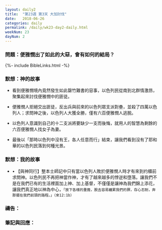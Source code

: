 ```yaml
---
layout: daily2
title:  "第23週 第3天 大加討伐"
date:   2018-06-26
categories: daily
permalink: /daily/wk23-day2-daily.html
weekNum: 23
dayNum: 2
---
```


### 問題：便雅憫出了如此的大惡，會有如何的結局？

{%- include BibleLinks.html -%}

### 默想：神的故事 
+ 看到便雅憫境內竟然發生如此罄竹難書的惡事，以色列民從南到北群情激昂，聚集起來討伐便雅憫中的匪徒。

+ 便雅憫人拒絕交出匪徒，反出兵與前來的以色列眾支派對壘，並殺了四萬以色列人；求問神之後，以色列人大獲全勝，僅有六百便雅憫人逃脫。

+	以色列人意識到自己的十二支派將要缺少一支而後悔，就用人的智慧為剩餘的六百便雅憫人找女子為妻。

+	最後以「那時以色列中沒有王，各人任意而行」結束，讓我們看到沒有了耶和華的以色列民落到何種光景。

### 默想：我的故事 
+ •	【與神同行】整本士師記中只有當以色列人敗於便雅憫人時才有來到约櫃前求問神。以色列民不再把神當作神，才有了越來越多的悖逆和墮落。讓我們不是在我們已有的生活裡面加上神、加上基督，不僅僅是讓神為我們錦上添花，讓我們真正地以神為中心，`「放下各樣的重擔，脫去容易纏累我們的罪，存心忍耐，奔那擺在我們前頭的路程。」（來12:1b）`
### 禱告：

### 筆記與回應：

